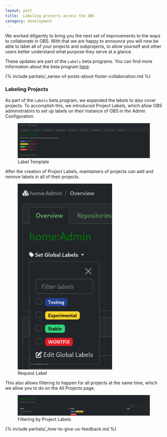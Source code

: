 ```yaml
---
layout: post
title:  Labeling projects across the OBS
category: development
---
```


We worked diligently to bring you the next set of improvements to the ways to collaborate in OBS.
With that we are happy to announce you will now be able to label all of your projects and subprojects,
to allow yourself and other users better understand what purpose they serve at a glance. 

These updates are part of the `Labels` beta programs. You can find more information about the beta program [here](/2018/10/04/the-beta-program/).

{% include partials/_series-of-posts-about-foster-collaboration.md %}

### Labeling Projects

As part of the `Labels` beta program, we expanded the labels to also cover projects.
To accomplish this, we introduced Project Labels, which allow OBS administrators
to set up labels on their instance of OBS in the Admin Configuration.

<figure>
  <img src="/images/posts/2025-01-21/screenshot-global-labels.png" alt="Screenshot of the new requests page" />
  <figcaption>Label Template</figcaption>
</figure>

After the creation of Project Labels, maintainers of projects can add and remove labels in all of their projects.

<figure>
  <img src="/images/posts/2025-01-21/screenshot-project-labels.png" alt="Screenshot of the new requests page" />
  <figcaption>Request Label</figcaption>
</figure>

This also allows filtering to happen for all projects at the same time, which we allow you to do on the All Projects page.

<figure>
  <img src="/images/posts/2025-01-21/screenshot-project-listing.png" alt="Screenshot of the project listing" />
  <figcaption>Filtering by Project Labels</figcaption>
</figure>

{% include partials/_how-to-give-us-feedback.md %}

